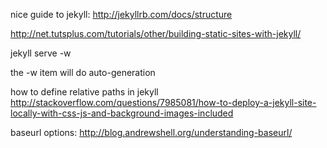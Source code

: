 
nice guide to jekyll: http://jekyllrb.com/docs/structure

http://net.tutsplus.com/tutorials/other/building-static-sites-with-jekyll/

jekyll serve -w 

the -w item will do auto-generation

how to define relative paths in jekyll
http://stackoverflow.com/questions/7985081/how-to-deploy-a-jekyll-site-locally-with-css-js-and-background-images-included

baseurl options:
http://blog.andrewshell.org/understanding-baseurl/
